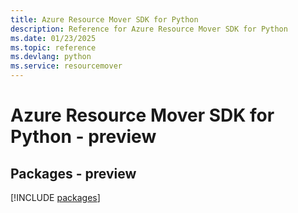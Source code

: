 ```yaml
---
title: Azure Resource Mover SDK for Python
description: Reference for Azure Resource Mover SDK for Python
ms.date: 01/23/2025
ms.topic: reference
ms.devlang: python
ms.service: resourcemover
---
```

# Azure Resource Mover SDK for Python - preview
## Packages - preview
[!INCLUDE [packages](resource-mover-index.md)]